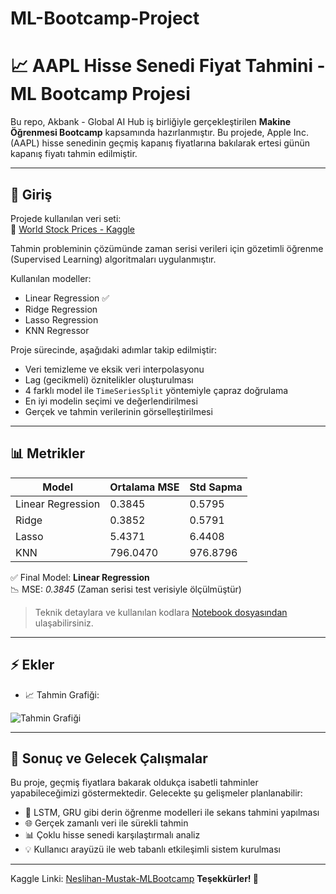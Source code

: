 # ML-Bootcamp-Project

# 📈 AAPL Hisse Senedi Fiyat Tahmini - ML Bootcamp Projesi

Bu repo, Akbank - Global AI Hub iş birliğiyle gerçekleştirilen **Makine Öğrenmesi Bootcamp** kapsamında hazırlanmıştır. Bu projede, Apple Inc. (AAPL) hisse senedinin geçmiş kapanış fiyatlarına bakılarak ertesi günün kapanış fiyatı tahmin edilmiştir.

---

## 📁 Giriş

Projede kullanılan veri seti:  
🔗 [World Stock Prices - Kaggle](https://www.kaggle.com/datasets/nelgiriyewithana/world-stock-prices-daily-updating)

Tahmin probleminin çözümünde zaman serisi verileri için gözetimli öğrenme (Supervised Learning) algoritmaları uygulanmıştır.

Kullanılan modeller:
- Linear Regression ✅
- Ridge Regression
- Lasso Regression
- KNN Regressor

Proje sürecinde, aşağıdaki adımlar takip edilmiştir:
- Veri temizleme ve eksik veri interpolasyonu
- Lag (gecikmeli) öznitelikler oluşturulması
- 4 farklı model ile `TimeSeriesSplit` yöntemiyle çapraz doğrulama
- En iyi modelin seçimi ve değerlendirilmesi
- Gerçek ve tahmin verilerinin görselleştirilmesi

---

## 📊 Metrikler

| Model              | Ortalama MSE | Std Sapma |
|--------------------|--------------|-----------|
| Linear Regression  | 0.3845       | 0.5795    |
| Ridge              | 0.3852       | 0.5791    |
| Lasso              | 5.4371       | 6.4408    |
| KNN                | 796.0470     | 976.8796  |

✅ Final Model: **Linear Regression**  
📉 MSE: *0.3845* (Zaman serisi test verisiyle ölçülmüştür)

> Teknik detaylara ve kullanılan kodlara [Notebook dosyasından](./Neslihan-Mustak-MLBootcamp.ipynb) ulaşabilirsiniz.

---

## ⚡ Ekler

- 📈 Tahmin Grafiği:

![Tahmin Grafiği](a49fe70a-469e-4ecc-b58c-516a8e582ae6.png)

---

## 🚀 Sonuç ve Gelecek Çalışmalar

Bu proje, geçmiş fiyatlara bakarak oldukça isabetli tahminler yapabileceğimizi göstermektedir. Gelecekte şu gelişmeler planlanabilir:

- 🔮 LSTM, GRU gibi derin öğrenme modelleri ile sekans tahmini yapılması
- 🌐 Gerçek zamanlı veri ile sürekli tahmin
- 📊 Çoklu hisse senedi karşılaştırmalı analiz
- 💡 Kullanıcı arayüzü ile web tabanlı etkileşimli sistem kurulması

---

Kaggle Linki: [Neslihan-Mustak-MLBootcamp](https://www.kaggle.com/code/neslihanmustak/neslihan-mustak-mlbootcampb2917fc441)
**Teşekkürler! 🙌**
